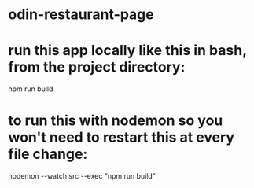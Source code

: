# odin-restaurant-page
# run this app locally like this in bash, from the project directory:
npm run build
# to run this with nodemon so you won't need to restart this at every file change:
nodemon --watch src --exec "npm run build"
